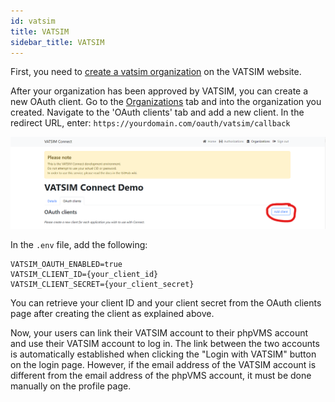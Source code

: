 ```yaml
---
id: vatsim
title: VATSIM
sidebar_title: VATSIM
---
```


First, you need to [create a vatsim organization](https://auth.vatsim.net/organization/requirements) on the VATSIM website.

After your organization has been approved by VATSIM, you can create a new OAuth client.
Go to the [Organizations](https://auth.vatsim.net/organization) tab and into the organization you created. Navigate to the 'OAuth clients' tab and add a new client.
In the redirect URL, enter: `https://yourdomain.com/oauth/vatsim/callback`

![](img/create-vatsim.png)

In the `.env` file, add the following:

```shell title=".env"
VATSIM_OAUTH_ENABLED=true
VATSIM_CLIENT_ID={your_client_id}
VATSIM_CLIENT_SECRET={your_client_secret}
```
You can retrieve your client ID and your client secret from the OAuth clients page after creating the client as explained above.

Now, your users can link their VATSIM account to their phpVMS account and use their VATSIM account to log in. The link between the two accounts is automatically established when clicking the "Login with VATSIM" button on the login page. However, if the email address of the VATSIM account is different from the email address of the phpVMS account, it must be done manually on the profile page.
